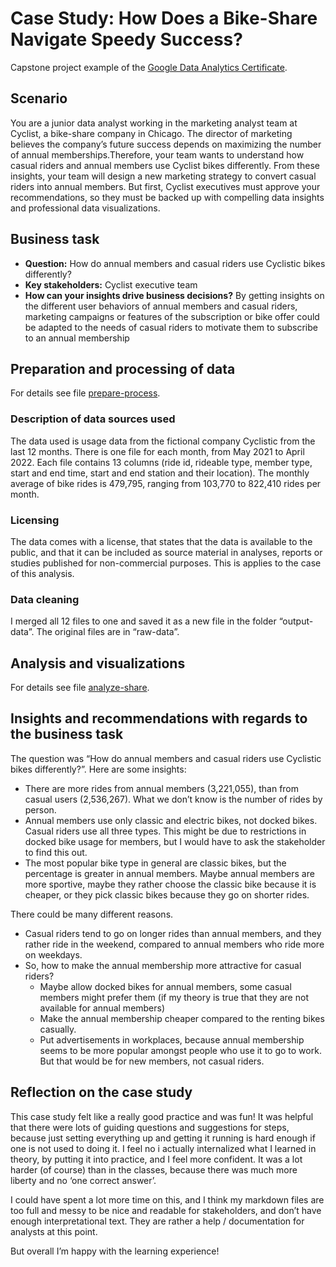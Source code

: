 # Case Study: How Does a Bike-Share Navigate Speedy Success?

Capstone project example of the [Google Data Analytics
Certificate](https://www.coursera.org/professional-certificates/google-data-analytics).

## Scenario

You are a junior data analyst working in the marketing analyst team at
Cyclist, a bike-share company in Chicago. The director of marketing
believes the company’s future success depends on maximizing the number
of annual memberships.Therefore, your team wants to understand how
casual riders and annual members use Cyclist bikes differently. From
these insights, your team will design a new marketing strategy to
convert casual riders into annual members. But first, Cyclist executives
must approve your recommendations, so they must be backed up with
compelling data insights and professional data visualizations.

## Business task

-   **Question:** How do annual members and casual riders use Cyclistic
    bikes differently?
-   **Key stakeholders:** Cyclist executive team
-   **How can your insights drive business decisions?** By getting
    insights on the different user behaviors of annual members and
    casual riders, marketing campaigns or features of the subscription
    or bike offer could be adapted to the needs of casual riders to
    motivate them to subscribe to an annual membership

## Preparation and processing of data

For details see file [prepare-process](prepare-process.md).

### Description of data sources used

The data used is usage data from the fictional company Cyclistic from
the last 12 months. There is one file for each month, from May 2021 to
April 2022. Each file contains 13 columns (ride id, rideable type,
member type, start and end time, start and end station and their
location). The monthly average of bike rides is 479,795, ranging from
103,770 to 822,410 rides per month.

### Licensing

The data comes with a license, that states that the data is available to
the public, and that it can be included as source material in analyses,
reports or studies published for non-commercial purposes. This is
applies to the case of this analysis.

### Data cleaning

I merged all 12 files to one and saved it as a new file in the folder
“output-data”. The original files are in “raw-data”.

## Analysis and visualizations

For details see file [analyze-share](analyze-share.md).

## Insights and recommendations with regards to the business task

The question was “How do annual members and casual riders use Cyclistic
bikes differently?”. Here are some insights:

-   There are more rides from annual members (3,221,055), than from casual users (2,536,267). What we don’t know is the number of rides by person.
-   Annual members use only classic and electric bikes, not docked bikes. Casual riders use all three types. This might be due to restrictions in docked bike usage for members, but I would have to ask the stakeholder to find this out.
-   The most popular bike type in general are classic bikes, but the percentage is greater in annual members. Maybe annual members are more sportive, maybe they rather choose the classic bike because it is cheaper, or they pick classic bikes because they go on shorter rides.

There could be many different reasons.

-   Casual riders tend to go on longer rides than annual members, and
    they rather ride in the weekend, compared to annual members who ride
    more on weekdays.
-   So, how to make the annual membership more attractive for casual
    riders?
    -   Maybe allow docked bikes for annual members, some casual members
        might prefer them (if my theory is true that they are not
        available for annual members)
    -   Make the annual membership cheaper compared to the renting bikes
        casually.
    -   Put advertisements in workplaces, because annual membership
        seems to be more popular amongst people who use it to go to
        work. But that would be for new members, not casual riders.

## Reflection on the case study

This case study felt like a really good practice and was fun! It was
helpful that there were lots of guiding questions and suggestions for
steps, because just setting everything up and getting it running is hard
enough if one is not used to doing it. I feel no i actually internalized
what I learned in theory, by putting it into practice, and I feel more
confident. It was a lot harder (of course) than in the classes, because
there was much more liberty and no ‘one correct answer’.

I could have spent a lot more time on this, and I think my markdown
files are too full and messy to be nice and readable for stakeholders,
and don’t have enough interpretational text. They are rather a help /
documentation for analysts at this point.

But overall I’m happy with the learning experience!
